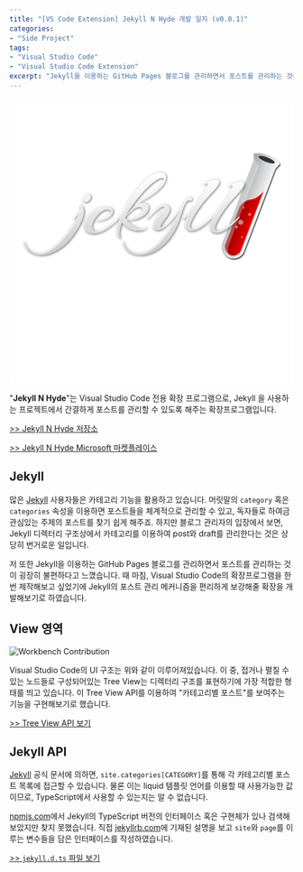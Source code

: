 ```yaml
---
title: "[VS Code Extension] Jekyll N Hyde 개발 일지 (v0.0.1)"
categories:
- "Side Project"
tags:
- "Visual Studio Code"
- "Visual Studio Code Extension"
excerpt: "Jekyll을 이용하는 GitHub Pages 블로그를 관리하면서 포스트를 관리하는 것이 굉장히 불편하다고 느꼈습니다. 때 마침, Visual Studio Code의 확장프로그램을 한 번 제작해보고 싶었기에 Jekyll의 포스트 관리 메커니즘을 편리하게 보강해줄 확장을 개발해보기로 하였습니다."
---
```


![Jekyll N Hyde - icon](https://github.com/Hepheir/vscode-jekyll-n-hyde/blob/v0.0.1/images/icon.png?raw=true)

"**Jekyll N Hyde**"는 Visual Studio Code 전용 확장 프로그램으로, Jekyll 을 사용하는 프로젝트에서 간결하게 포스트를 관리할 수 있도록 해주는 확장프로그램입니다.

[>> Jekyll N Hyde 저장소](https://github.com/Hepheir/vscode-jekyll-n-hyde)

[>> Jekyll N Hyde Microsoft 마켓플레이스](https://marketplace.visualstudio.com/items?itemName=Hepheir.jekyll-n-hyde)

## Jekyll

많은 [Jekyll](https://jekyllrb.com/) 사용자들은 카테고리 기능을 활용하고 있습니다. 머릿말의 `category` 혹은 `categories` 속성을 이용하면 포스트들을 체계적으로 관리할 수 있고, 독자들로 하여금 관심있는 주제의 포스트를 찾기 쉽게 해주죠. 하지만 블로그 관리자의 입장에서 보면, Jekyll 디렉터리 구조상에서 카테고리를 이용하여 post와 draft를 관리한다는 것은 상당히 번거로운 일입니다.

저 또한 Jekyll을 이용하는 GitHub Pages 블로그를 관리하면서 포스트를 관리하는 것이 굉장히 불편하다고 느꼈습니다. 때 마침, Visual Studio Code의 확장프로그램을 한 번 제작해보고 싶었기에 Jekyll의 포스트 관리 메커니즘을 편리하게 보강해줄 확장을 개발해보기로 하였습니다.

## View 영역

![Workbench Contribution](https://code.visualstudio.com/assets/api/extension-capabilities/extending-workbench/workbench-contribution.png)

Visual Studio Code의 UI 구조는 위와 같이 이루어져있습니다. 이 중, 접거나 펼칠 수 있는 노드들로 구성되어있는 Tree View는 디렉터리 구조를 표현하기에 가장 적합한 형태를 띄고 있습니다. 이 Tree View API를 이용하여 "카테고리별 포스트"를 보여주는 기능을 구현해보기로 했습니다.

[>> Tree View API 보기](https://code.visualstudio.com/api/extension-guides/tree-view)

## Jekyll API

[Jekyll](https://jekyllrb.com/) 공식 문서에 의하면, `site.categories[CATEGORY]`를 통해 각 카테고리별 포스트 목록에 접근할 수 있습니다. 물론 이는 liquid 템플릿 언어를 이용할 때 사용가능한 값이므로, TypeScript에서 사용할 수 있는지는 알 수 없습니다.

[npmjs.com](https://www.npmjs.com/search?q=jekyll)에서 Jekyll의 TypeScript 버전의 인터페이스 혹은 구현체가 있나 검색해보았지만 찾지 못했습니다. 직접 [jekyllrb.com](https://jekyllrb.com/docs/variables/)에 기재된 설명을 보고 `site`와 `page`를 이루는 변수들을 담은 인터페이스를 작성하였습니다.

[>> `jekyll.d.ts` 파일 보기](https://github.com/Hepheir/vscode-jekyll-n-hyde/blob/v0.0.1/src/%40types/jekyll.d.ts)
